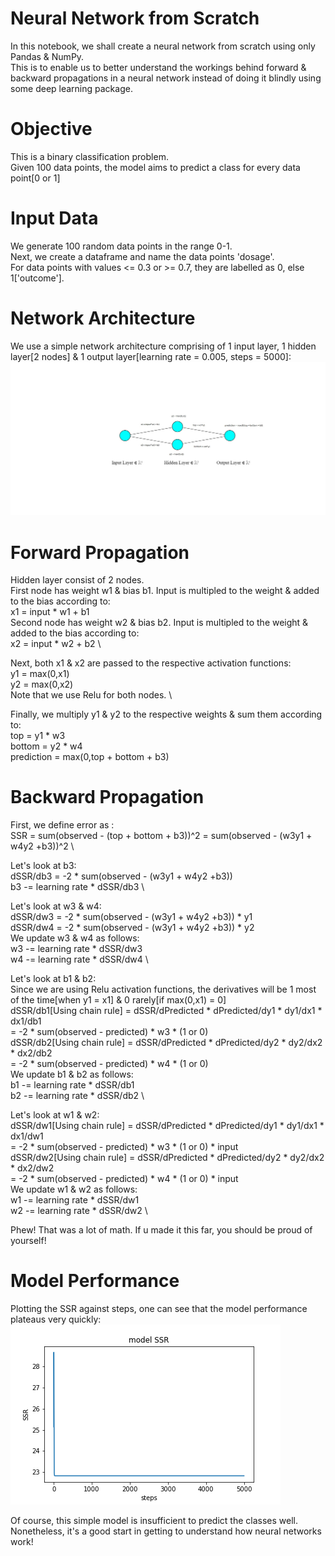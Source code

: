# Neural Network from Scratch
In this notebook, we shall create a neural network from scratch using only Pandas & NumPy. \
This is to enable us to better understand the workings behind forward & backward propagations in a neural network 
instead of doing it blindly using some deep learning package. 

# Objective
This is a binary classification problem. \
Given 100 data points, the model aims to predict a class for every data point[0 or 1] 

# Input Data
We generate 100 random data points in the range 0-1. \
Next, we create a dataframe and name the data points 'dosage'. \
For data points with values <= 0.3 or >= 0.7, they are labelled as 0, else 1['outcome']. 

# Network Architecture
We use a simple network architecture comprising of 1 input layer, 1 hidden layer[2 nodes] & 1 output layer[learning rate = 0.005, steps = 5000]: 
![alt text](https://github.com/kwquan/neural_network_from_scratch/blob/main/nn.jpg)

# Forward Propagation 
Hidden layer consist of 2 nodes. \
First node has weight w1 & bias b1. Input is multipled to the weight & added to the bias according to: \
x1 = input * w1 + b1 \
Second node has weight w2 & bias b2. Input is multipled to the weight & added to the bias according to:\
x2 = input * w2 + b2 \

Next, both x1 & x2 are passed to the respective activation functions: \
y1 = max(0,x1) \
y2 = max(0,x2) \
Note that we use Relu for both nodes. \

Finally, we multiply y1 & y2 to the respective weights & sum them according to: \
top = y1 * w3 \
bottom = y2 * w4 \
prediction = max(0,top + bottom + b3) 

# Backward Propagation
First, we define error as : \
SSR = sum(observed - (top + bottom + b3))^2 = sum(observed - (w3y1 + w4y2 +b3))^2 \

Let's look at b3: \
dSSR/db3 = -2 * sum(observed - (w3y1 + w4y2 +b3)) \
b3 -= learning rate * dSSR/db3 \

Let's look at w3 & w4: \
dSSR/dw3 = -2 * sum(observed - (w3y1 + w4y2 +b3)) * y1 \
dSSR/dw4 = -2 * sum(observed - (w3y1 + w4y2 +b3)) * y2 \
We update w3 & w4 as follows: \
w3 -= learning rate * dSSR/dw3 \
w4 -= learning rate * dSSR/dw4 \

Let's look at b1 & b2: \
Since we are using Relu activation functions, the derivatives will be 1 most of the time[when y1 = x1] & 0 rarely[if max(0,x1) = 0] \
dSSR/db1[Using chain rule] = dSSR/dPredicted * dPredicted/dy1 * dy1/dx1 * dx1/db1 \
                           = -2 * sum(observed - predicted) * w3 * (1 or 0) \
dSSR/db2[Using chain rule] = dSSR/dPredicted * dPredicted/dy2 * dy2/dx2 * dx2/db2 \
                           = -2 * sum(observed - predicted) * w4 * (1 or 0) \
We update b1 & b2 as follows: \
b1 -= learning rate * dSSR/db1 \
b2 -= learning rate * dSSR/db2 \     

Let's look at w1 & w2: \
dSSR/dw1[Using chain rule] = dSSR/dPredicted * dPredicted/dy1 * dy1/dx1 * dx1/dw1 \
                           = -2 * sum(observed - predicted) * w3 * (1 or 0) * input \
dSSR/dw2[Using chain rule] = dSSR/dPredicted * dPredicted/dy2 * dy2/dx2 * dx2/dw2 \
                           = -2 * sum(observed - predicted) * w4 * (1 or 0) * input \
We update w1 & w2 as follows: \
w1 -= learning rate * dSSR/dw1 \
w2 -= learning rate * dSSR/dw2 \ 

Phew! That was a lot of math. If u made it this far, you should be proud of yourself! 

# Model Performance
Plotting the SSR against steps, one can see that the model performance plateaus very quickly: \
![alt text](https://github.com/kwquan/neural_network_from_scratch/blob/main/error.png)

Of course, this simple model is insufficient to predict the classes well. \
Nonetheless, it's a good start in getting to understand how neural networks work!

